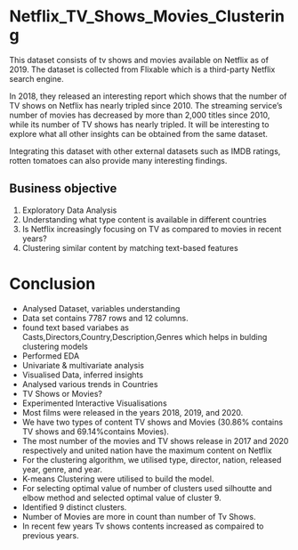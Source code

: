 # Netflix_TV_Shows_Movies_Clustering

This dataset consists of tv shows and movies available on Netflix as of 2019. The dataset is collected from Flixable which is a third-party Netflix search engine.

In 2018, they released an interesting report which shows that the number of TV shows on Netflix has nearly tripled since 2010. The streaming service’s number of movies has decreased by more than 2,000 titles since 2010, while its number of TV shows has nearly tripled. It will be interesting to explore what all other insights can be obtained from the same dataset.

Integrating this dataset with other external datasets such as IMDB ratings, rotten tomatoes can also provide many interesting findings.

## <b>Business objective</b>
1. Exploratory Data Analysis 
2. Understanding what type content is available in different countries
3. Is Netflix increasingly focusing on TV as compared to movies in recent years?
4. Clustering similar content by matching text-based features


# **Conclusion**

* Analysed Dataset, variables understanding 
* Data set contains 7787 rows and 12 columns.
* found text based variabes as Casts,Directors,Country,Description,Genres which helps in bulding clustering models
* Performed EDA 
* Univariate & multivariate analysis 
* Visualised Data, inferred insights
* Analysed various trends in Countries
* TV Shows or Movies? 
* Experimented Interactive Visualisations
* Most films were released in the years 2018, 2019, and 2020.
*  We have two types of content TV shows and Movies (30.86% contains TV shows and 69.14%contains Movies).
* The most number of the movies and TV shows release in 2017 and 2020 respectively and united nation have the maximum content on Netflix 
* For the clustering algorithm, we utilised type, director, nation, released year, genre, and year.
* K-means Clustering were utilised to build the model.
* For selecting optimal value of number of clusters used silhoutte and elbow method and selected optimal value of cluster 9.
* Identified 9 distinct clusters.
* Number of Movies are more in count than number of Tv Shows.
* In recent few years Tv shows contents increased as compaired to previous years.
